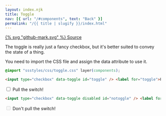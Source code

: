 ```yaml
---
layout: index.njk
title: Toggle
nav: [{ url: "/#components", text: "Back" }]
permalink: "/{{ title | slugify }}/index.html"
---
```


<a href="https://github.com/iamschulz/ssstyles/blob/main/css/toggle.css" data-button>{% svg "github-mark.svg" %} Source</a>

The toggle is really just a fancy checkbox, but it's better suited to convey the state of a thing.

You need to import the CSS file and assign the data attribute to use it.

```css
@import "ssstyles/css/toggle.css" layer(components);
```

```html
<input type="checkbox" data-toggle id="toggle" /> <label for="toggle">Pull the switch!</label>
```

<input type="checkbox" data-toggle id="toggle"> <label for="toggle">Pull the switch!</label>

```html
<input type="checkbox" data-toggle disabled id="notoggle" /> <label for="notoggle">Don't pull the switch!</label>
```

<input type="checkbox" disabled data-toggle id="notoggle"> <label for="notoggle">Don't pull the switch!</label>
